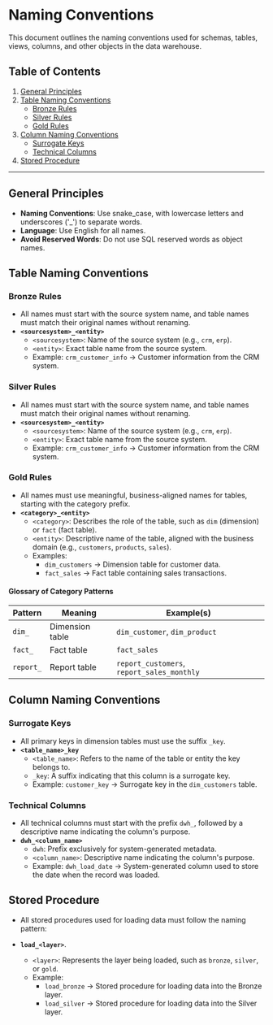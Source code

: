 # **Naming Conventions**

This document outlines the naming conventions used for schemas, tables, views, columns, and other objects in the data warehouse.

## **Table of Contents**

1. [General Principles](#general-principles)
2. [Table Naming Conventions](#table-naming-conventions)
   - [Bronze Rules](#bronze-rules)
   - [Silver Rules](#silver-rules)
   - [Gold Rules](#gold-rules)
3. [Column Naming Conventions](#column-naming-conventions)
   - [Surrogate Keys](#surrogate-keys)
   - [Technical Columns](#technical-columns)
4. [Stored Procedure](#stored-procedure-naming-conventions)
---

## **General Principles**

- **Naming Conventions**: Use snake_case, with lowercase letters and underscores ('_') to separate words.
- **Language**: Use English for all names.
- **Avoid Reserved Words**: Do not use SQL reserved words as object names.

## **Table Naming Conventions**

### **Bronze Rules**
- All names must start with the source system name, and table names must match their original names without renaming.
- **`<sourcesystem>_<entity>`**  
  - `<sourcesystem>`: Name of the source system (e.g., `crm`, `erp`).  
  - `<entity>`: Exact table name from the source system.  
  - Example: `crm_customer_info` → Customer information from the CRM system.

### **Silver Rules**
- All names must start with the source system name, and table names must match their original names without renaming.
- **`<sourcesystem>_<entity>`**  
  - `<sourcesystem>`: Name of the source system (e.g., `crm`, `erp`).  
  - `<entity>`: Exact table name from the source system.  
  - Example: `crm_customer_info` → Customer information from the CRM system.

### **Gold Rules**
- All names must use meaningful, business-aligned names for tables, starting with the category prefix.
- **`<category>_<entity>`**  
  - `<category>`: Describes the role of the table, such as `dim` (dimension) or `fact` (fact table).  
  - `<entity>`: Descriptive name of the table, aligned with the business domain (e.g., `customers`, `products`, `sales`).  
  - Examples:
    - `dim_customers` → Dimension table for customer data.  
    - `fact_sales` → Fact table containing sales transactions.  

#### **Glossary of Category Patterns**

| Pattern     | Meaning                           | Example(s)                              |
|-------------|-----------------------------------|-----------------------------------------|
| `dim_`      | Dimension table                  | `dim_customer`, `dim_product`           |
| `fact_`     | Fact table                       | `fact_sales`                            |
| `report_`   | Report table                     | `report_customers`, `report_sales_monthly`   |

## **Column Naming Conventions**

### **Surrogate Keys**  
- All primary keys in dimension tables must use the suffix `_key`.
- **`<table_name>_key`**  
  - `<table_name>`: Refers to the name of the table or entity the key belongs to.  
  - `_key`: A suffix indicating that this column is a surrogate key.  
  - Example: `customer_key` → Surrogate key in the `dim_customers` table.
  
### **Technical Columns**
- All technical columns must start with the prefix `dwh_`, followed by a descriptive name indicating the column's purpose.
- **`dwh_<column_name>`**  
  - `dwh`: Prefix exclusively for system-generated metadata.  
  - `<column_name>`: Descriptive name indicating the column's purpose.  
  - Example: `dwh_load_date` → System-generated column used to store the date when the record was loaded.
 
## **Stored Procedure**

- All stored procedures used for loading data must follow the naming pattern:
- **`load_<layer>`**.
  
  - `<layer>`: Represents the layer being loaded, such as `bronze`, `silver`, or `gold`.
  - Example: 
    - `load_bronze` → Stored procedure for loading data into the Bronze layer.
    - `load_silver` → Stored procedure for loading data into the Silver layer.


